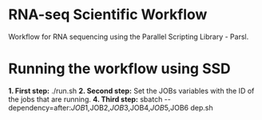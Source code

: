 # RNA-seq Scientific Workflow
Workflow for RNA sequencing using the Parallel Scripting Library - Parsl.

# Running the workflow using SSD

**1. First step:** 
   ./run.sh
**2. Second step:**
   Set the JOBs variables with the ID of the jobs that are running.
**4. Third step:**
   sbatch --dependency=after:$JOB1,$JOB2,$JOB3,$JOB4,$JOB5,$JOB6 dep.sh
